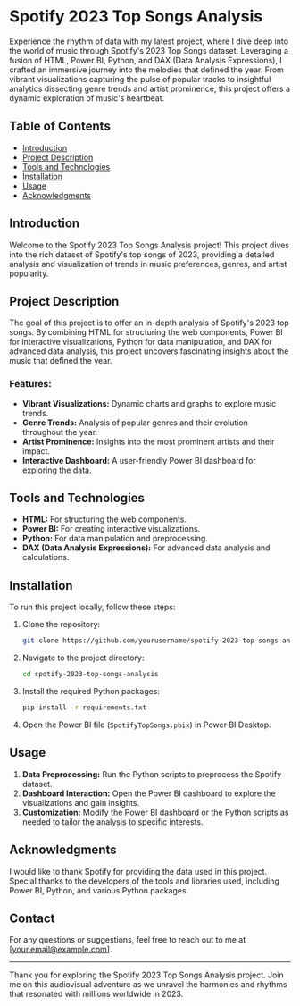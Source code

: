 # Spotify 2023 Top Songs Analysis

Experience the rhythm of data with my latest project, where I dive deep into the world of music through Spotify's 2023 Top Songs dataset. Leveraging a fusion of HTML, Power BI, Python, and DAX (Data Analysis Expressions), I crafted an immersive journey into the melodies that defined the year. From vibrant visualizations capturing the pulse of popular tracks to insightful analytics dissecting genre trends and artist prominence, this project offers a dynamic exploration of music's heartbeat.

## Table of Contents
- [Introduction](#introduction)
- [Project Description](#project-description)
- [Tools and Technologies](#tools-and-technologies)
- [Installation](#installation)
- [Usage](#usage)
- [Acknowledgments](#acknowledgments)

## Introduction
Welcome to the Spotify 2023 Top Songs Analysis project! This project dives into the rich dataset of Spotify's top songs of 2023, providing a detailed analysis and visualization of trends in music preferences, genres, and artist popularity.

## Project Description
The goal of this project is to offer an in-depth analysis of Spotify's 2023 top songs. By combining HTML for structuring the web components, Power BI for interactive visualizations, Python for data manipulation, and DAX for advanced data analysis, this project uncovers fascinating insights about the music that defined the year.

### Features:
- **Vibrant Visualizations:** Dynamic charts and graphs to explore music trends.
- **Genre Trends:** Analysis of popular genres and their evolution throughout the year.
- **Artist Prominence:** Insights into the most prominent artists and their impact.
- **Interactive Dashboard:** A user-friendly Power BI dashboard for exploring the data.

## Tools and Technologies
- **HTML:** For structuring the web components.
- **Power BI:** For creating interactive visualizations.
- **Python:** For data manipulation and preprocessing.
- **DAX (Data Analysis Expressions):** For advanced data analysis and calculations.

## Installation
To run this project locally, follow these steps:

1. Clone the repository:
    ```sh
    git clone https://github.com/yourusername/spotify-2023-top-songs-analysis.git
    ```
2. Navigate to the project directory:
    ```sh
    cd spotify-2023-top-songs-analysis
    ```
3. Install the required Python packages:
    ```sh
    pip install -r requirements.txt
    ```
4. Open the Power BI file (`SpotifyTopSongs.pbix`) in Power BI Desktop.

## Usage
1. **Data Preprocessing:** Run the Python scripts to preprocess the Spotify dataset.
2. **Dashboard Interaction:** Open the Power BI dashboard to explore the visualizations and gain insights.
3. **Customization:** Modify the Power BI dashboard or the Python scripts as needed to tailor the analysis to specific interests.

## Acknowledgments
I would like to thank Spotify for providing the data used in this project. Special thanks to the developers of the tools and libraries used, including Power BI, Python, and various Python packages.

## Contact
For any questions or suggestions, feel free to reach out to me at [your.email@example.com].

---

Thank you for exploring the Spotify 2023 Top Songs Analysis project. Join me on this audiovisual adventure as we unravel the harmonies and rhythms that resonated with millions worldwide in 2023.
